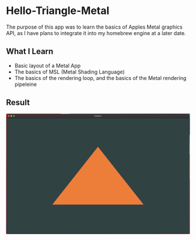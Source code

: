 # Hello-Triangle-Metal
The purpose of this app was to learn the basics of Apples Metal graphics API, as I have plans to integrate it into my homebrew engine at a later date.

## What I Learn
- Basic layout of a Metal App
- The basics of MSL (Metal Shading Language)
- The basics of the rendering loop, and the basics of the Metal rendering pipeleine

## Result
![](Examples/Triangle.png)
